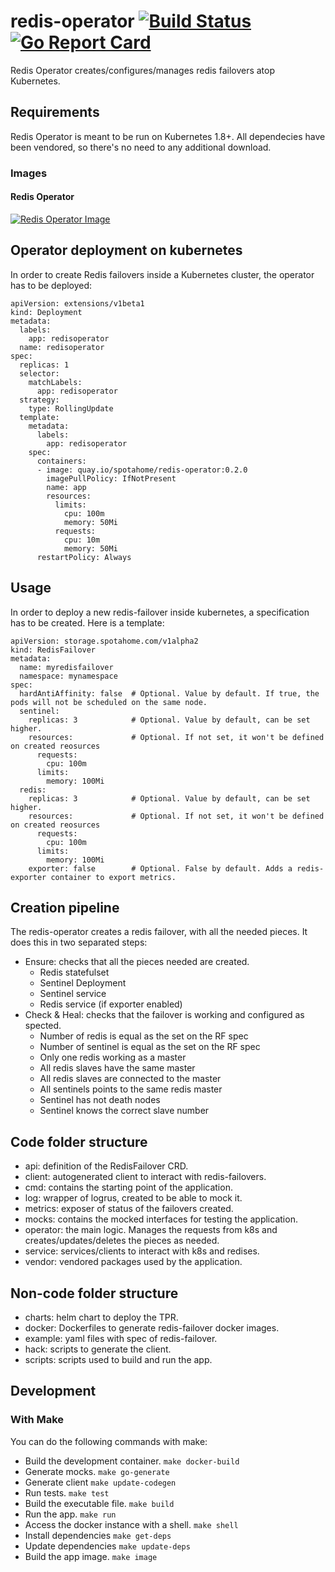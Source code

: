 # redis-operator [![Build Status](https://travis-ci.org/spotahome/redis-operator.png)](https://travis-ci.org/spotahome/redis-operator) [![Go Report Card](http://goreportcard.com/badge/spotahome/redis-operator)](http://goreportcard.com/report/spotahome/redis-operator)
Redis Operator creates/configures/manages redis failovers atop Kubernetes.

## Requirements
Redis Operator is meant to be run on Kubernetes 1.8+.
All dependecies have been vendored, so there's no need to any additional download.

### Images
#### Redis Operator
[![Redis Operator Image](https://quay.io/repository/spotahome/redis-operator/status "Redis Operator Image")](https://quay.io/repository/spotahome/redis-operator)

## Operator deployment on kubernetes
In order to create Redis failovers inside a Kubernetes cluster, the operator has to be deployed:
~~~~
apiVersion: extensions/v1beta1
kind: Deployment
metadata:
  labels:
    app: redisoperator
  name: redisoperator
spec:
  replicas: 1
  selector:
    matchLabels:
      app: redisoperator
  strategy:
    type: RollingUpdate
  template:
    metadata:
      labels:
        app: redisoperator
    spec:
      containers:
      - image: quay.io/spotahome/redis-operator:0.2.0
        imagePullPolicy: IfNotPresent
        name: app
        resources:
          limits:
            cpu: 100m
            memory: 50Mi
          requests:
            cpu: 10m
            memory: 50Mi
      restartPolicy: Always
~~~~

## Usage
In order to deploy a new redis-failover inside kubernetes, a specification has to be created. Here is a template:
~~~~
apiVersion: storage.spotahome.com/v1alpha2
kind: RedisFailover
metadata:
  name: myredisfailover
  namespace: mynamespace
spec:
  hardAntiAffinity: false  # Optional. Value by default. If true, the pods will not be scheduled on the same node.
  sentinel:
    replicas: 3            # Optional. Value by default, can be set higher.
    resources:             # Optional. If not set, it won't be defined on created reosurces
      requests:
        cpu: 100m
      limits:
        memory: 100Mi
  redis:
    replicas: 3            # Optional. Value by default, can be set higher.
    resources:             # Optional. If not set, it won't be defined on created reosurces
      requests:
        cpu: 100m
      limits:
        memory: 100Mi
    exporter: false        # Optional. False by default. Adds a redis-exporter container to export metrics.
~~~~

## Creation pipeline
The redis-operator creates a redis failover, with all the needed pieces. It does this in two separated steps:
* Ensure: checks that all the pieces needed are created.
    * Redis statefulset
    * Sentinel Deployment
    * Sentinel service
    * Redis service (if exporter enabled)
* Check & Heal: checks that the failover is working and configured as spected.
    * Number of redis is equal as the set on the RF spec
    * Number of sentinel is equal as the set on the RF spec
    * Only one redis working as a master
    * All redis slaves have the same master
    * All redis slaves are connected to the master
    * All sentinels points to the same redis master
    * Sentinel has not death nodes
    * Sentinel knows the correct slave number

## Code folder structure
* api: definition of the RedisFailover CRD.
* client: autogenerated client to interact with redis-failovers.
* cmd: contains the starting point of the application.
* log: wrapper of logrus, created to be able to mock it.
* metrics: exposer of status of the failovers created.
* mocks: contains the mocked interfaces for testing the application.
* operator: the main logic. Manages the requests from k8s and creates/updates/deletes the pieces as needed.
* service: services/clients to interact with k8s and redises.
* vendor: vendored packages used by the application.

## Non-code folder structure
* charts: helm chart to deploy the TPR.
* docker: Dockerfiles to generate redis-failover docker images.
* example: yaml files with spec of redis-failover.
* hack: scripts to generate the client.
* scripts: scripts used to build and run the app.

## Development
### With Make
You can do the following commands with make:
* Build the development container.
`make docker-build`
* Generate mocks.
`make go-generate`
* Generate client
`make update-codegen`
* Run tests.
`make test`
* Build the executable file.
`make build`
* Run the app.
`make run`
* Access the docker instance with a shell.
`make shell`
* Install dependencies
`make get-deps`
* Update dependencies
`make update-deps`
* Build the app image.
`make image`
